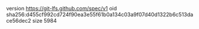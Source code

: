 version https://git-lfs.github.com/spec/v1
oid sha256:d455cf992cd724f90ea3e55f61b0a134c03a9f07d40d1322b6c513dace56dec2
size 5984
